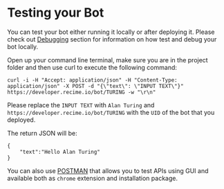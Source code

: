 # Testing your Bot

You can test your bot either running it locally or after deploying it. Please check out [Debugging](running_recime_bots_locally.md) section for information on how test and debug your bot locally.

Open up your command line terminal, make sure you are in the project folder and then use curl to execute the following command:

```
curl -i -H "Accept: application/json" -H "Content-Type: application/json" -X POST -d "{\"text\": \"INPUT TEXT\"}" https://developer.recime.io/bot/TURING -w "\r\n"
```

Please replace the `INPUT TEXT` with `Alan Turing` and `https://developer.recime.io/bot/TURING` with the `UID` of the bot that you deployed.

The return JSON will be:

```
{
    "text":"Hello Alan Turing"
}

```

You can also use [POSTMAN](https://www.getpostman.com/) that allows you to test APIs using GUI and available both as `chrome` extension and installation package.
